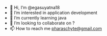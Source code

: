 - 👋 Hi, I’m @egasuyatna18
- 👀 I’m interested in application development
- 🌱 I’m currently learning java
- 💞️ I’m looking to collaborate on ?
- 📫 How to reach me pharaschyte@gmail.com

<!---
egasuyatna/egasuyatna is a ✨ special ✨ repository because its `README.md` (this file) appears on your GitHub profile.
You can click the Preview link to take a look at your changes.
--->
